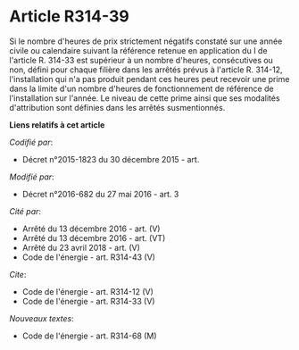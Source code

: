# Article R314-39

Si le nombre d'heures de prix strictement négatifs constaté sur une année civile ou calendaire suivant la référence retenue
en application du I de l'article R. 314-33 est supérieur à un nombre d'heures, consécutives ou non, défini pour chaque
filière dans les arrêtés prévus à l'article R. 314-12, l'installation qui n'a pas produit pendant ces heures peut recevoir
une prime dans la limite d'un nombre d'heures de fonctionnement de référence de l'installation sur l'année. Le niveau de
cette prime ainsi que ses modalités d'attribution sont définies dans les arrêtés susmentionnés.

**Liens relatifs à cet article**

_Codifié par_:

  - Décret n°2015-1823 du 30 décembre 2015 - art.

_Modifié par_:

  - Décret n°2016-682 du 27 mai 2016 - art. 3

_Cité par_:

  - Arrêté du 13 décembre 2016 - art. (V)
  - Arrêté du 13 décembre 2016 - art. (VT)
  - Arrêté du 23 avril 2018 - art. (V)
  - Code de l'énergie - art. R314-43 (V)

_Cite_:

  - Code de l'énergie - art. R314-12 (V)
  - Code de l'énergie - art. R314-33 (V)

_Nouveaux textes_:

  - Code de l'énergie - art. R314-68 (M)
